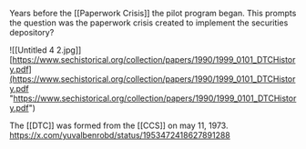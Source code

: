 Years before the [[Paperwork Crisis]] the pilot program began. This prompts the question was the paperwork crisis created to implement the securities depository?

![[Untitled 4 2.jpg]]
[https://www.sechistorical.org/collection/papers/1990/1999_0101_DTCHistory.pdf](https://www.sechistorical.org/collection/papers/1990/1999_0101_DTCHistory.pdf "https://www.sechistorical.org/collection/papers/1990/1999_0101_DTCHistory.pdf")

The [[DTC]] was formed from the [[CCS]] on may 11, 1973. https://x.com/yuvalbenrobd/status/1953472418627891288
